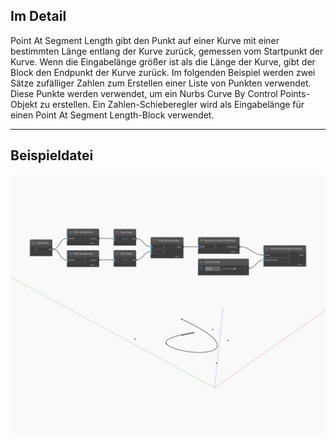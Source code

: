 ## Im Detail
Point At Segment Length gibt den Punkt auf einer Kurve mit einer bestimmten Länge entlang der Kurve zurück, gemessen vom Startpunkt der Kurve. Wenn die Eingabelänge größer ist als die Länge der Kurve, gibt der Block den Endpunkt der Kurve zurück. Im folgenden Beispiel werden zwei Sätze zufälliger Zahlen zum Erstellen einer Liste von Punkten verwendet. Diese Punkte werden verwendet, um ein Nurbs Curve By Control Points-Objekt zu erstellen. Ein Zahlen-Schieberegler wird als Eingabelänge für einen Point At Segment Length-Block verwendet.
___
## Beispieldatei

![PointAtSegmentLength](./Autodesk.DesignScript.Geometry.Curve.PointAtSegmentLength_img.jpg)

